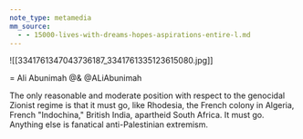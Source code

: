 ```yaml
---
note_type: metamedia
mm_source:
  - - 15000-lives-with-dreams-hopes-aspirations-entire-l.md
---
```


![[3341761347043736187_3341761335123615080.jpg]]

= Ali Abunimah @&
@ALiAbunimah

The only reasonable and moderate
position with respect to the genocidal
Zionist regime is that it must go, like
Rhodesia, the French colony in Algeria,
French "Indochina," British India,
apartheid South Africa. It must go.
Anything else is fanatical anti-Palestinian
extremism.

